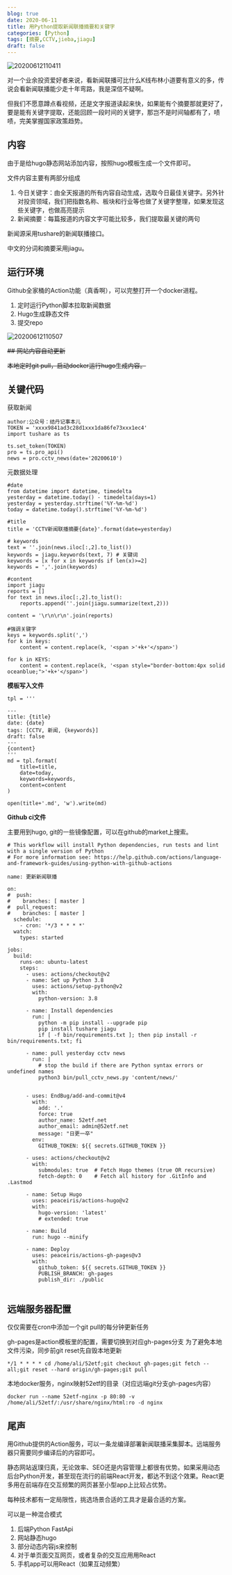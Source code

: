 ```yaml
---
blog: true
date: 2020-06-11
title: 用Python提取新闻联播摘要和关键字
categories: [Python]
tags: [摘要,CCTV,jieba,jiagu]
draft: false
---
```


![20200612110411](https://cdn.jsdelivr.net/gh/leeleilei/leeleilei.github.io/assets/images/20200612110411.png)

对一个业余投资爱好者来说，看新闻联播可比什么K线布林小道要有意义的多，传说会看新闻联播能少走十年弯路，我是深信不疑啊。

但我们不愿意蹲点看视频，还是文字报道读起来快，如果能有个摘要那就更好了，要是能有关键字提取，还能回顾一段时间的关键字，那岂不是时间轴都有了，啧啧，完美掌握国家政策趋势。

## 内容
由于是给hugo静态网站添加内容，按照hugo模板生成一个文件即可。

文件内容主要有两部分组成

1. 今日关键字：由全天报道的所有内容自动生成，选取今日最佳关键字。另外针对投资领域，我们把指数名称、板块和行业等也做了关键字整理，如果发现这些关键字，也做高亮提示
2. 新闻摘要：每篇报道的内容文字可能比较多，我们提取最关键的两句

新闻源采用tushare的新闻联播接口。

中文的分词和摘要采用jiagu。

## 运行环境

Github全家桶的Action功能（真香啊），可以完整打开一个docker进程。

1. 定时运行Python脚本拉取新闻数据
2. Hugo生成静态文件
3. 提交repo
  
![20200612110507](https://cdn.jsdelivr.net/gh/leeleilei/leeleilei.github.io/assets/images/20200612110507.png)

~~## 网站内容自动更新~~

~~本地定时git pull，启动docker运行hugo生成内容。~~


## 关键代码

获取新闻
```
author:公众号：结丹记事本儿
TOKEN = 'xxxx9841ad3c28d1xxx1da86fe73xxx1ec4'
import tushare as ts

ts.set_token(TOKEN)
pro = ts.pro_api()
news = pro.cctv_news(date='20200610')
```

元数据处理
```
#date
from datetime import datetime, timedelta
yesterday = datetime.today() - timedelta(days=1)
yesterday = yesterday.strftime('%Y-%m-%d')
today = datetime.today().strftime('%Y-%m-%d')

#title
title = 'CCTV新闻联播摘要{date}'.format(date=yesterday)

# keywords
text = ''.join(news.iloc[:,2].to_list())
keywords = jiagu.keywords(text, 7) # 关键词
keywords = [x for x in keywords if len(x)>=2]
keywords = ','.join(keywords)

#content
import jiagu
reports = []
for text in news.iloc[:,2].to_list():
    reports.append(''.join(jiagu.summarize(text,2)))

content = '\r\n\r\n'.join(reports)

#强调关键字
keys = keywords.split(',')
for k in keys:
    content = content.replace(k, '<span >'+k+'</span>')

for k in KEYS:
    content = content.replace(k, '<span style="border-bottom:4px solid oceanblue;">'+k+'</span>')
```

**模板写入文件**
```
tpl = '''

---
title: {title}
date: {date}
tags: [CCTV, 新闻, {keywords}]
draft: false
---
{content}
'''
md = tpl.format(
    title=title,
    date=today,
    keywords=keywords,
    content=content
)

open(title+'.md', 'w').write(md)
```

**Github ci文件**

主要用到hugo, git的一些镜像配置，可以在github的market上搜索。

```
# This workflow will install Python dependencies, run tests and lint with a single version of Python
# For more information see: https://help.github.com/actions/language-and-framework-guides/using-python-with-github-actions

name: 更新新闻联播

on:
#  push:
#    branches: [ master ]
#  pull_request:
#    branches: [ master ]
  schedule:
    - cron: '*/3 * * * *'
  watch:
    types: started      

jobs:
  build:
    runs-on: ubuntu-latest
    steps:
      - uses: actions/checkout@v2
      - name: Set up Python 3.8
        uses: actions/setup-python@v2
        with:
          python-version: 3.8

      - name: Install dependencies
        run: |
          python -m pip install --upgrade pip
          pip install tushare jiagu 
          if [ -f bin/requirements.txt ]; then pip install -r bin/requirements.txt; fi

      - name: pull yesterday cctv news
        run: |
          # stop the build if there are Python syntax errors or undefined names
          python3 bin/pull_cctv_news.py 'content/news/'


      - uses: EndBug/add-and-commit@v4
        with:
          add: '.'
          force: true
          author_name: 52etf.net
          author_email: admin@52etf.net
          message: "日更一卒"
        env:
          GITHUB_TOKEN: ${{ secrets.GITHUB_TOKEN }}

      - uses: actions/checkout@v2
        with:
          submodules: true  # Fetch Hugo themes (true OR recursive)
          fetch-depth: 0    # Fetch all history for .GitInfo and .Lastmod

      - name: Setup Hugo
        uses: peaceiris/actions-hugo@v2
        with:
          hugo-version: 'latest'
          # extended: true

      - name: Build
        run: hugo --minify

      - name: Deploy
        uses: peaceiris/actions-gh-pages@v3
        with:
          github_token: ${{ secrets.GITHUB_TOKEN }}
          PUBLISH_BRANCH: gh-pages
          publish_dir: ./public


```

## 远端服务器配置

仅仅需要在cron中添加一个git pull的每分钟更新任务

gh-pages是action模板里的配置，需要切换到对应gh-pages分支
为了避免本地文件污染，同步前git reset先自毁本地更新

```
*/1 * * * * cd /home/ali/52etf;git checkout gh-pages;git fetch --all;git reset --hard origin/gh-pages;git pull
```

本地docker服务，nginx映射52etf的目录（对应远端git分支gh-pages内容）
```
docker run --name 52etf-nginx -p 80:80 -v /home/ali/52etf/:/usr/share/nginx/html:ro -d nginx
```

## 尾声

用Github提供的Action服务，可以一条龙编译部署新闻联播采集脚本。远端服务器只需要同步编译后的内容即可。

静态网站返璞归真，无论效率、SEO还是内容管理上都很有优势。如果采用动态后台Python开发，甚至现在流行的前端React开发，都达不到这个效果。React更多用在前端存在交互频繁的网页甚至小型app上比较占优势。

每种技术都有一定局限性，挑选场景合适的工具才是最合适的方案。

可以是一种混合模式
1. 后端Python FastApi
2. 网站静态hugo
3. 部分动态内容js来控制
4. 对于单页面交互网页，或者复杂的交互应用用React
5. 手机app可以用React（如果互动频繁）


